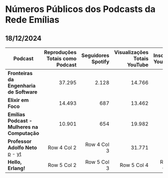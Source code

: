 # Números Públicos dos Podcasts da Rede Emílias

## 18/12/2024

| **Podcast** | **Reproduções Totais como Podcast** | **Seguidores Spotify** | **Visualizações Totais YouTube** | **Inscritos YouTube** |
|--------------|--------------:|--------------:|--------------:|--------------:|
| **Fronteiras da Engenharia de Software**  | 37.295  | 2.128  | 14.766  | 790  |
| **Elixir em Foco**                        |  14.493 | 687  | 13.462 | 574  |
| **Emílias Podcast - Mulheres na Computação** | 10.901 | 654 | 19.982 | 495 |
| **Professor Adolfo Neto** [p](https://creators.spotify.com/pod/show/adolfont) - [yt](https://www.youtube.com/@elixiradolfont)                 | Row 4 Col 2  | Row 4 Col 3  | 31.771 | 726  |
| **Hello, Erlang!**                        | Row 5 Col 2  | Row 5 Col 3  | Row 5 Col 4  | Row 5 Col 5  |
